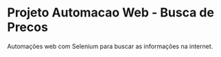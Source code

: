 # Projeto Automacao Web - Busca de Precos
 Automações web com Selenium para buscar as informações na internet.
